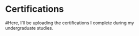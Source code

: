 # Certifications
#Here, I'll be uploading the certifications I complete during my undergraduate studies.
